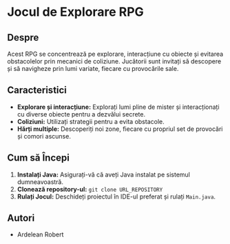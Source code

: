 # Jocul de Explorare RPG

## Despre
Acest RPG se concentrează pe explorare, interacțiune cu obiecte și evitarea obstacolelor prin mecanici de coliziune. Jucătorii sunt invitați să descopere și să navigheze prin lumi variate, fiecare cu provocările sale.

## Caracteristici
- **Explorare și interacțiune:** Explorați lumi pline de mister și interacționați cu diverse obiecte pentru a dezvălui secrete.
- **Coliziuni:** Utilizați strategii pentru a evita obstacole.
- **Hărți multiple:** Descoperiți noi zone, fiecare cu propriul set de provocări și comori ascunse.

## Cum să Începi
1. **Instalați Java:** Asigurați-vă că aveți Java instalat pe sistemul dumneavoastră.
2. **Clonează repository-ul:** `git clone URL_REPOSITORY`
3. **Rulați Jocul:** Deschideți proiectul în IDE-ul preferat și rulați `Main.java`.

## Autori
- Ardelean Robert
